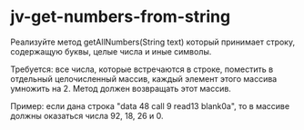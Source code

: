 # jv-get-numbers-from-string

Реализуйте метод getAllNumbers(String text) который принимает строку, cодержащую буквы, целые числа и иные символы.</p>
     
Требуется: все числа, которые встречаются в строке, поместить в отдельный целочисленный массив, каждый элемент этого массива умножить на 2. Метод должен возвращать этот массив.
     
Пример: если дана строка "data 48 call 9 read13 blank0a", то в массиве должны оказаться числа 92, 18, 26 и 0.
